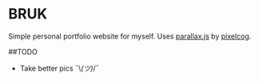 # BRUK
Simple personal portfolio website for myself. Uses [parallax.js](https://github.com/pixelcog/parallax.js/) by [pixelcog](https://github.com/pixelcog).

##TODO
* Take better pics ¯\\_(ツ)_/¯
